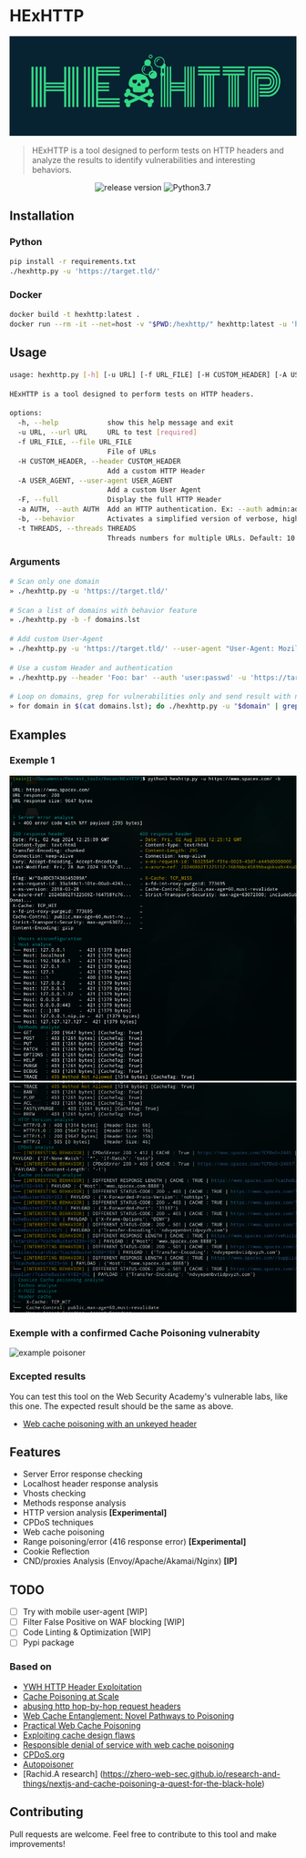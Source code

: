 # HExHTTP

![logo](./static/logo-v1.png)

> HExHTTP is a tool designed to perform tests on HTTP headers and analyze the results to identify vulnerabilities and interesting behaviors.

<div align="center">
<img src="https://img.shields.io/github/v/release/c0dejump/HExHTTP" alt="release version">
<img alt="Python3.7" src="https://img.shields.io/badge/Python-3.7+-informational">
</div>

## Installation

### Python

```bash
pip install -r requirements.txt
./hexhttp.py -u 'https://target.tld/'
```

### Docker

```bash
docker build -t hexhttp:latest .
docker run --rm -it --net=host -v "$PWD:/hexhttp/" hexhttp:latest -u 'https://target.tld/'
```

## Usage

```bash
usage: hexhttp.py [-h] [-u URL] [-f URL_FILE] [-H CUSTOM_HEADER] [-A USER_AGENT] [-F] [-a AUTH] [-b]

HExHTTP is a tool designed to perform tests on HTTP headers.

options:
  -h, --help            show this help message and exit
  -u URL, --url URL     URL to test [required]
  -f URL_FILE, --file URL_FILE
                        File of URLs
  -H CUSTOM_HEADER, --header CUSTOM_HEADER
                        Add a custom HTTP Header
  -A USER_AGENT, --user-agent USER_AGENT
                        Add a custom User Agent
  -F, --full            Display the full HTTP Header
  -a AUTH, --auth AUTH  Add an HTTP authentication. Ex: --auth admin:admin
  -b, --behavior        Activates a simplified version of verbose, highlighting interesting cache behaviors
  -t THREADS, --threads THREADS
                        Threads numbers for multiple URLs. Default: 10
```

### Arguments

```bash
# Scan only one domain
» ./hexhttp.py -u 'https://target.tld/'

# Scan a list of domains with behavior feature
» ./hexhttp.py -b -f domains.lst

# Add custom User-Agent
» ./hexhttp.py -u 'https://target.tld/' --user-agent "User-Agent: Mozilla/5.0 (X11; Ubuntu; Linux x86_64) Firefox/123.0-BugBounty"

# Use a custom Header and authentication
» ./hexhttp.py --header 'Foo: bar' --auth 'user:passwd' -u 'https://target.tld/' 

# Loop on domains, grep for vulnerabilities only and send result with notify (from projectdiscovery)
» for domain in $(cat domains.lst); do ./hexhttp.py -u "$domain" | grep -Eio "(INTERESTING|CONFIRMED)(.*)PAYLOAD.?:(.*){5,20}$" | notify -silent; done
```

## Examples

### Exemple 1
![example 1](./static/example_1.png)
![example 2](./static/example_2.png)

### Exemple with a confirmed Cache Poisoning vulnerabity
![example poisoner](./static/poisoner.png)

### Excepted results

You can test this tool on the Web Security Academy's vulnerable labs, like this one. The expected result should be the same as above.

- [Web cache poisoning with an unkeyed header](https://portswigger.net/web-security/web-cache-poisoning/exploiting-design-flaws/lab-web-cache-poisoning-with-an-unkeyed-header)

## Features

- Server Error response checking
- Localhost header response analysis
- Vhosts checking
- Methods response analysis
- HTTP version analysis **[Experimental]**
- CPDoS techniques
- Web cache poisoning
- Range poisoning/error (416 response error) **[Experimental]**
- Cookie Reflection
- CND/proxies Analysis (Envoy/Apache/Akamai/Nginx) **[IP]**

## TODO

- [ ] Try with mobile user-agent [WIP]
- [ ] Filter False Positive on WAF blocking [WIP]
- [ ] Code Linting & Optimization [WIP]
- [ ] Pypi package

### Based on
- [YWH HTTP Header Exploitation](https://blog.yeswehack.com/yeswerhackers/http-header-exploitation/)
- [Cache Poisoning at Scale](https://youst.in/posts/cache-poisoning-at-scale/)
- [abusing http hop-by-hop request headers](https://nathandavison.com/blog/abusing-http-hop-by-hop-request-headers)
- [Web Cache Entanglement: Novel Pathways to Poisoning](https://portswigger.net/research/web-cache-entanglement)
- [Practical Web Cache Poisoning](https://portswigger.net/research/practical-web-cache-poisoning)
- [Exploiting cache design flaws](https://portswigger.net/web-security/web-cache-poisoning/exploiting-design-flaws)
- [Responsible denial of service with web cache poisoning](https://portswigger.net/research/responsible-denial-of-service-with-web-cache-poisoning)
- [CPDoS.org](https://cpdos.org/)
- [Autopoisoner](https://github.com/Th0h0/autopoisoner)
- [Rachid.A research] (https://zhero-web-sec.github.io/research-and-things/nextjs-and-cache-poisoning-a-quest-for-the-black-hole)

## Contributing

Pull requests are welcome. Feel free to contribute to this tool and make improvements!